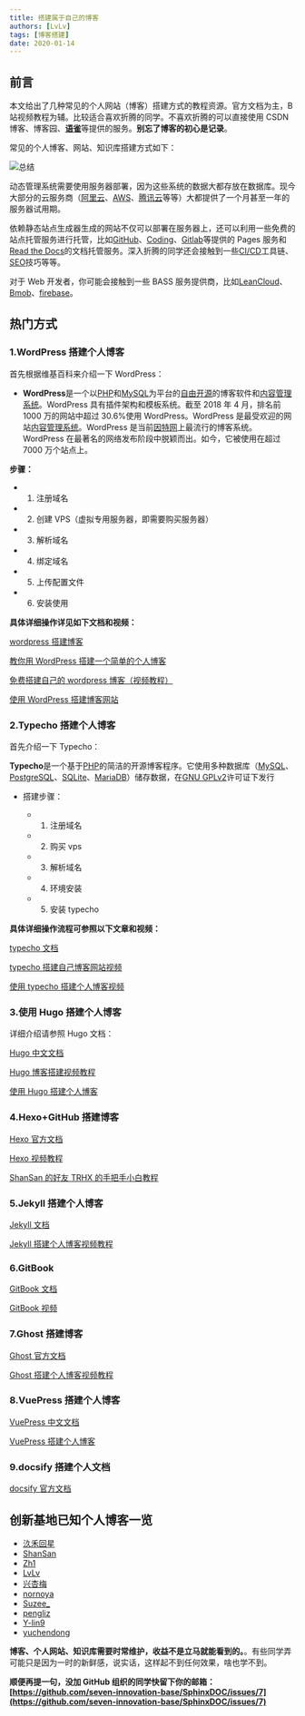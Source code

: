 ```yaml
---
title: 搭建属于自己的博客
authors: [LvLv]
tags: [博客搭建]
date: 2020-01-14
---
```


## 前言

本文给出了几种常见的个人网站（博客）搭建方式的教程资源。官方文档为主，B 站视频教程为辅。比较适合喜欢折腾的同学。不喜欢折腾的可以直接使用 CSDN 博客、博客园、[**语雀**](https://www.yuque.com/yuque)等提供的服务。**别忘了博客的初心是记录**。

常见的个人博客、网站、知识库搭建方式如下：

![总结](https://img.vim-cn.com/f9/975cc8edad012fd6bb712fdbbc2d311d5309a4.png)

动态管理系统需要使用服务器部署，因为这些系统的数据大都存放在数据库。现今大部分的云服务商（[阿里云](https://www.alibabacloud.com/zh/campaign/free-trial?spm=a2796.7919406.1389991.dbannerazhfreetrial.5b8c2d23QXhsV9)、[AWS](https://amazonaws-china.com/cn/free/)、[腾讯云](https://cloud.tencent.com/act/free)等等）大都提供了一个月甚至一年的服务器试用期。

依赖静态站点生成器生成的网站不仅可以部署在服务器上，还可以利用一些免费的站点托管服务进行托管，比如[GitHub](https://pages.github.com/)、[Coding](https://coding.net/help/doc/pages)、[Gitlab](https://coding.net/help/doc/pages)等提供的 Pages 服务和[Read the Docs](https://docs.readthedocs.io/en/stable/index.html)的文档托管服务。深入折腾的同学还会接触到一些[CI/CD](https://www.redhat.com/zh/topics/devops/what-is-ci-cd)工具链、[SEO](https://baike.baidu.com/item/%E6%90%9C%E7%B4%A2%E5%BC%95%E6%93%8E%E4%BC%98%E5%8C%96/3132?fromtitle=SEO&fromid=102990)技巧等等。

对于 Web 开发者，你可能会接触到一些 BASS 服务提供商，比如[LeanCloud](https://www.leancloud.cn/)、[Bmob](https://www.bmob.cn/)、[firebase](https://firebase.google.com/?hl=zh-cn)。

## 热门方式

### 1.WordPress 搭建个人博客

首先根据维基百科来介绍一下 WordPress：

- **WordPress**是一个以[PHP](https://zh.wikipedia.org/wiki/PHP)和[MySQL](https://zh.wikipedia.org/wiki/MySQL)为平台的[自由开源](https://zh.wikipedia.org/wiki/自由及开放源代码软件)的博客软件和[内容管理系统](https://zh.wikipedia.org/wiki/内容管理系统)。WordPress 具有插件架构和模板系统。截至 2018 年 4 月，排名前 1000 万的网站中超过 30.6%使用 WordPress。WordPress 是最受欢迎的网站[内容管理系统](https://zh.wikipedia.org/wiki/内容管理系统)。WordPress 是当前[因特网](https://zh.wikipedia.org/wiki/因特网)上最流行的博客系统。WordPress 在最著名的网络发布阶段中脱颖而出。如今，它被使用在超过 7000 万个站点上。

**步骤：**

- 1. 注册域名
- 2. 创建 VPS（虚拟专用服务器，即需要购买服务器）
- 3. 解析域名
- 4. 绑定域名
- 5. 上传配置文件
- 6. 安装使用

**具体详细操作详见如下文档和视频：**

[wordpress 搭建博客](https://wordpress.com/create-blog/)

[教你用 WordPress 搭建一个简单的个人博客](https://www.jianshu.com/p/d4beb61fc3c0)

[免费搭建自己的 wordpress 博客（视频教程）](https://www.bilibili.com/video/av9058563/?share_medium=web&share_source=qq&bbid=B8CCEBFD-2865-4967-9C06-001E0279A4A2155809infoc&ts=1578290731898)

[使用 WordPress 搭建博客网站](https://www.bilibili.com/video/av2584946/?share_medium=web&share_source=qq&bbid=B8CCEBFD-2865-4967-9C06-001E0279A4A2155809infoc&ts=1578292142882)

### **2.Typecho 搭建个人博客**

首先介绍一下 Typecho：

**Typecho**是一个基于[PHP](https://zh.wikipedia.org/wiki/PHP)的简洁的开源博客程序。它使用多种数据库（[MySQL](https://zh.wikipedia.org/wiki/MySQL)、[PostgreSQL](https://zh.wikipedia.org/wiki/PostgreSQL)、[SQLite](https://zh.wikipedia.org/wiki/SQLite)、[MariaDB](https://zh.wikipedia.org/wiki/MariaDB)）储存数据，在[GNU GPLv2](https://zh.wikipedia.org/wiki/GNU通用公共许可协议)许可证下发行

- 搭建步骤：

  - 1. 注册域名
  - 2. 购买 vps
  - 3. 解析域名
  - 4. 环境安装
  - 5. 安装 typecho

  <!-- truncate -->

**具体详细操作流程可参照以下文章和视频：**

[typecho 文档](https://www.typechodev.com/docs/zh_CN/)

[typecho 搭建自己博客网站视频](https://www.bilibili.com/video/av58051427/)

[使用 typecho 搭建个人博客视频](https://www.bilibili.com/video/av59230340/)

### **3.使用 Hugo 搭建个人博客**

详细介绍请参照 Hugo 文档：

[Hugo 中文文档](https://www.gohugo.org/doc/)

[Hugo 博客搭建视频教程](https://www.bilibili.com/video/av49116509/)

[使用 Hugo 搭建个人博客](https://www.bilibili.com/video/av62786612/)

### **4.Hexo+GitHub 搭建博客**

[Hexo 官方文档](https://hexo.io/zh-cn/docs/)

[Hexo 视频教程](https://www.bilibili.com/video/av24897960?p=3)

[ShanSan 的好友 TRHX 的手把手小白教程](https://blog.csdn.net/qq_36759224/article/details/82121420)

### **5.Jekyll 搭建个人博客**

[Jekyll 文档](https://jekyllcn.com/docs/home/)

[Jekyll 搭建个人博客视频教程](https://www.bilibili.com/video/av13994132/)

### **6.GitBook**

[GitBook 文档](https://chrisniael.gitbooks.io/gitbook-documentation/content/index.html)

[GitBook 视频](https://www.bilibili.com/video/av53704955/)

### **7.Ghost 搭建博客**

[Ghost 官方文档](https://ghost.org/docs/)

[Ghost 搭建个人博客视频教程](https://www.bilibili.com/video/av6498530/)

### **8.VuePress 搭建个人博客**

[VuePress 中文文档](https://www.vuepress.cn/guide/)

[VuePress 搭建个人博客](https://www.bilibili.com/video/av75219827/)

### **9.docsify 搭建个人文档**

[docsify 官方文档](https://docsify.js.org/#/)

## 创新基地已知个人博客一览

- [汣禾回星](https://jaslli.github.io/)
- [ShanSan](https://shansan.top)
- [Zh1](https://namezh1.github.io/)
- [LvLv](https://lvshaomei.github.io/)
- [兴杏梅](https://xiongdadeshou.github.io/)
- [nornoya](https://nornoya.github.io/)
- [Suzee\_](https://blog.csdn.net/Suzee_)
- [pengliz](https://pengliz.github.io/)
- [Y-lin9](https://y-lin9.github.io/)
- [yuchendong](https://yuzhouxing.github.io/)

**博客、个人网站、知识库需要时常维护，收益不是立马就能看到的。**。有些同学弄可能只是因为一时的新鲜感，说实话，这样起不到任何效果，啥也学不到。

**顺便再提一句，没加 GitHub 组织的同学快留下你的邮箱：[https://github.com/seven-innovation-base/SphinxDOC/issues/7](https://github.com/seven-innovation-base/SphinxDOC/issues/7)**
